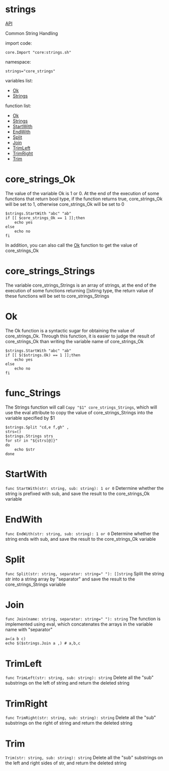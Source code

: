 # strings

[API](README.md)

Common String Handling

import code:
```
core.Import "core:strings.sh"
```

namespace:
```
strings="core_strings"
```

variables list:
* [Ok](#core_strings_Ok)
* [Strings](#core_strings_Strings)

function list:
* [Ok](#Ok)
* [Strings](#func_Strings)
* [StartWith](#StartWith)
* [EndWith](#EndWith)
* [Split](#Split)
* [Join](#Join)
* [TrimLeft](#TrimLeft)
* [TrimRight](#TrimRight)
* [Trim](#Trim)

# core_strings_Ok

The value of the variable Ok is 1 or 0. At the end of the execution of some functions that return bool type, if the function returns true, core_strings_Ok will be set to 1, otherwise core_strings_Ok will be set to 0

```
$strings.StartWith "abc" "ab"
if [[ $core_strings_Ok == 1 ]];then
    echo yes
else
    echo no
fi
```

In addition, you can also call the [Ok](#Ok) function to get the value of core_strings_Ok

# core_strings_Strings

The variable core_strings_Strings is an array of strings, at the end of the execution of some functions returning []stirng type, the return value of these functions will be set to core_strings_Strings

# Ok

The Ok function is a syntactic sugar for obtaining the value of core_strings_Ok. Through this function, it is easier to judge the result of core_strings_Ok than writing the variable name of core_strings_Ok

```
$strings.StartWith "abc" "ab"
if [[ $($strings.Ok) == 1 ]];then
    echo yes
else
    echo no
fi
```

# func_Strings

The Strings function will call `Copy "$1" core_strings_Strings`, which will use the eval attribute to copy the value of core_strings_Strings into the variable specified by $1

```
$strings.Split "cd,e f,gh" ,
strs=()
$strings.Strings strs
for str in "${strs[@]}"
do
    echo $str
done
```

# StartWith

`func StartWith(str: string, sub: string): 1 or 0` Determine whether the string is prefixed with sub, and save the result to the core_strings_Ok variable

# EndWith

`func EndWith(str: string, sub: string): 1 or 0` Determine whether the string ends with sub, and save the result to the core_strings_Ok variable

# Split

`func Split(str: string, separator: string=" "): []string` Split the string str into a string array by "separator" and save the result to the core_strings_Strings variable

# Join

`func Join(name: string, separator: string=" "): string` The function is implemented using eval, which concatenates the arrays in the variable name with "separator"

```
a=(a b c)
echo $($strings.Join a ,) # a,b,c
```

# TrimLeft

`func TrimLeft(str: string, sub: string): string` Delete all the "sub" substrings on the left of string and return the deleted string

# TrimRight

`func TrimRight(str: string, sub: string): string` Delete all the "sub" substrings on the right of string and return the deleted string

# Trim

`Trim(str: string, sub: string): string` Delete all the "sub" substrings on the left and right sides of str, and return the deleted string
